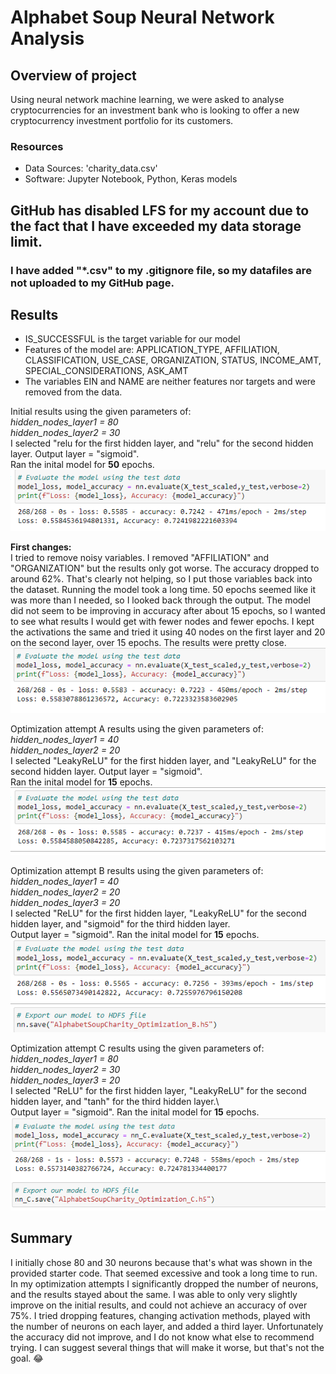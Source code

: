 # Alphabet Soup Neural Network Analysis

## Overview of project
Using neural network machine learning, we were asked to analyse cryptocurrencies for an investment bank who is looking to offer a new
cryptocurrency investment portfolio for its customers.

### Resources
* Data Sources: 'charity_data.csv'
* Software: Jupyter Notebook, Python, Keras models


## GitHub has disabled LFS for my account due to the fact that I have exceeded my data storage limit. 
### I have added "*.csv" to my .gitignore file, so my datafiles are not uploaded to my GitHub page.


## Results

- IS_SUCCESSFUL is the target variable for our model
- Features of the model are: APPLICATION_TYPE, AFFILIATION, CLASSIFICATION, USE_CASE, ORGANIZATION, STATUS, INCOME_AMT, SPECIAL_CONSIDERATIONS, ASK_AMT  
- The variables EIN and NAME are neither features nor targets and were removed from the data.

Initial results using the given parameters of:\
*hidden_nodes_layer1 = 80*\
*hidden_nodes_layer2 = 30*\
I selected "relu for the first hidden layer, and "relu" for the second hidden layer.  Output layer = "sigmoid".\
Ran the inital model for **50** epochs.\
![Initial Results](https://github.com/AndyHerron/Neural_Network_Charity_Analysis/blob/main/screenshots/Initial_Results.png)

**First changes:**\
I tried to remove noisy variables.  I removed "AFFILIATION" and "ORGANIZATION" but the results only got worse.  The accuracy dropped to around 62%.
That's clearly not helping, so I put those variables back into the dataset.
Running the model took a long time.  50 epochs seemed like it was more than I needed, so I looked back through the output.
The model did not seem to be improving in accuracy after about 15 epochs, so I wanted to see what results I would get with fewer nodes and fewer epochs.
I kept the activations the same and tried it using 40 nodes on the first layer and 20 on the second layer, over 15 epochs.  The results were pretty close.\
![Optimization_1](https://github.com/AndyHerron/Neural_Network_Charity_Analysis/blob/main/screenshots/Optimization_1.png)

Optimization attempt A results using the given parameters of:\
*hidden_nodes_layer1 = 40*\
*hidden_nodes_layer2 = 20*\
I selected "LeakyReLU" for the first hidden layer, and "LeakyReLU" for the second hidden layer.  Output layer = "sigmoid".\
Ran the inital model for **15** epochs.\
![Optimization_A](https://github.com/AndyHerron/Neural_Network_Charity_Analysis/blob/main/screenshots/Optimization_A.png)

Optimization attempt B results using the given parameters of:\
*hidden_nodes_layer1 = 40*\
*hidden_nodes_layer2 = 20*\
*hidden_nodes_layer3 = 20*\
I selected "ReLU" for the first hidden layer, "LeakyReLU" for the second hidden layer, and "sigmoid" for the third hidden layer.\
Output layer = "sigmoid".  Ran the inital model for **15** epochs.\
![Optimization_B](https://github.com/AndyHerron/Neural_Network_Charity_Analysis/blob/main/screenshots/Optimization_B.png)

Optimization attempt C results using the given parameters of:\
*hidden_nodes_layer1 = 80*\
*hidden_nodes_layer2 = 30*\
*hidden_nodes_layer3 = 20*\
I selected "ReLU" for the first hidden layer, "LeakyReLU" for the second hidden layer, and "tanh" for the third hidden layer.\  
Output layer = "sigmoid".  Ran the inital model for **15** epochs.\
![Optimization_C](https://github.com/AndyHerron/Neural_Network_Charity_Analysis/blob/main/screenshots/Optimization_C.png)

## Summary
I initially chose 80 and 30 neurons because that's what was shown in the provided starter code.  That seemed excessive and took a long time to run.
In my optimization attempts I significantly dropped the number of neurons, and the results stayed about the same. I was able to only very slightly improve
on the initial results, and could not achieve an accuracy of over 75%.  I tried dropping features, changing activation methods, played with the number of
neurons on each layer, and added a third layer.  Unfortunately the accuracy did not improve, and I do not know what else to recommend trying.  I can suggest 
several things that will make it worse, but that's not the goal. :joy:

